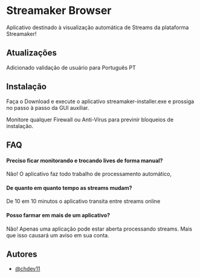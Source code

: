 
# Streamaker Browser

Aplicativo destinado à visualização automática de Streams da plataforma Streamaker!

## Atualizações

Adicionado validação de usuário para Português PT

## Instalação

Faça o Download e execute o aplicativo streamaker-installer.exe e prossiga no passo à passo da GUI auxiliar.

Monitore qualquer Firewall ou Anti-Vírus para previnir bloqueios de instalação.
    
## FAQ

#### Preciso ficar monitorando e trocando lives de forma manual?

Não! O aplicativo faz todo trabalho de processamento automático,

#### De quanto em quanto tempo as streams mudam?

De 10 em 10 minutos o aplicativo transita entre streams online

#### Posso farmar em mais de um aplicativo?

Não! Apenas uma aplicação pode estar aberta processando streams. Mais que isso causará um aviso em sua conta.

## Autores

- [@chdev11](https://www.github.com/chdev11)

